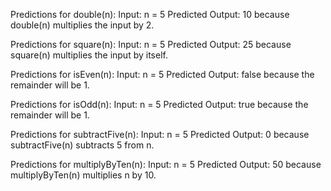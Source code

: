 Predictions for double(n):
Input: n = 5
Predicted Output: 10 because double(n) multiplies the input by 2.

Predictions for square(n):
Input: n = 5
Predicted Output: 25 because square(n) multiplies the input by itself.

Predictions for isEven(n):
Input: n = 5
Predicted Output: false because the remainder will be 1.

Predictions for isOdd(n):
Input: n = 5
Predicted Output: true because the remainder will be 1.

Predictions for subtractFive(n):
Input: n = 5
Predicted Output: 0 because subtractFive(n) subtracts 5 from n.

Predictions for multiplyByTen(n):
Input: n = 5
Predicted Output: 50 because multiplyByTen(n) multiplies n by 10.
